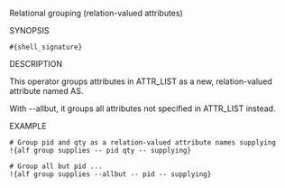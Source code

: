
Relational grouping (relation-valued attributes)

SYNOPSIS

    #{shell_signature}

DESCRIPTION

This operator groups attributes in ATTR_LIST as a new, relation-valued
attribute named AS.

With --allbut, it groups all attributes not specified in ATTR_LIST instead.

EXAMPLE

    # Group pid and qty as a relation-valued attribute names supplying
    !{alf group supplies -- pid qty -- supplying}

    # Group all but pid ...
    !{alf group supplies --allbut -- pid -- supplying}

